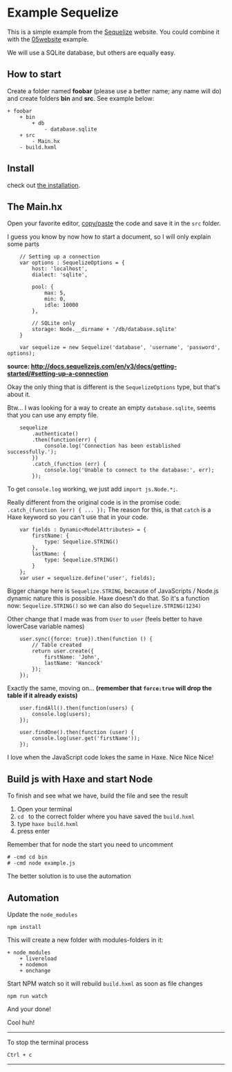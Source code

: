 # Example Sequelize

This is a simple example from the [Sequelize](http://docs.sequelizejs.com/en/v3/docs/getting-started/#setting-up-a-connection) website.
You could combine it with the [05website](../05website) example.

We will use a SQLite database, but others are equally easy.

## How to start

Create a folder named **foobar** (please use a better name; any name will do) and create folders **bin** and **src**.
See example below:

```
+ foobar
	+ bin
		+ db
			- database.sqlite
	+ src
		- Main.hx
	- build.hxml
```

## Install

check out [the installation](installation.md).

## The Main.hx

Open your favorite editor, [copy/paste](code/src/Main.hx) the code and save it in the `src` folder.

I guess you know by now how to start a document, so I will only explain some parts

```
	// Setting up a connection
	var options : SequelizeOptions = {
		host: 'localhost',
		dialect: 'sqlite',

		pool: {
			max: 5,
			min: 0,
			idle: 10000
		},

		// SQLite only
		storage: Node.__dirname + '/db/database.sqlite'
	}

	var sequelize = new Sequelize('database', 'username', 'password', options);

```

**source: <http://docs.sequelizejs.com/en/v3/docs/getting-started/#setting-up-a-connection>**

Okay the only thing that is different is the `SequelizeOptions` type, but that's about it.

Btw... I was looking for a way to create an empty `database.sqlite`, seems that you can use any empty file.

```
	sequelize
		.authenticate()
		.then(function(err) {
			console.log('Connection has been established successfully.');
		})
		.catch_(function (err) {
			console.log('Unable to connect to the database:', err);
		});

```

To get `console.log` working, we just add `import js.Node.*;`.

Really different from the original code is in the promise code: `.catch_(function (err) { ... });`
The reason for this, is that `catch` is a Haxe keyword so you can't use that in your code.

```
	var fields : Dynamic<ModelAttributes> = {
		firstName: {
			type: Sequelize.STRING()
		},
		lastName: {
			type: Sequelize.STRING()
		}
	};
	var user = sequelize.define('user', fields);

```

Bigger change here is `Sequelize.STRING`, because of JavaScripts / Node.js dynamic nature this is possible.
Haxe doesn't do that. So it's a function now: `Sequelize.STRING()` so we can also do `Sequelize.STRING(1234)`

Other change that I made was from `User` to `user` (feels better to have lowerCase variable names)

```
	user.sync({force: true}).then(function () {
		// Table created
		return user.create({
			firstName: 'John',
			lastName: 'Hancock'
		});
	});
```

Exactly the same, moving on...
**(remember that `force:true` will drop the table if it already exists)**

```
	user.findAll().then(function(users) {
	 	console.log(users);
	});

	user.findOne().then(function (user) {
		console.log(user.get('firstName'));
	});
```

I love when the JavaScript code lokes the same in Haxe. Nice Nice Nice!

## Build js with Haxe and start Node

To finish and see what we have, build the file and see the result

1. Open your terminal
2. `cd ` to the correct folder where you have saved the `build.hxml`
3. type `haxe build.hxml`
4. press enter

Remember that for node the start you need to uncomment

```
# -cmd cd bin
# -cmd node example.js
```

The better solution is to use the automation

## Automation

Update the `node_modules`

```
npm install
```

This will create a new folder with modules-folders in it:

```
+ node_modules
	+ livereload
	+ nodemon
	+ onchange

```

Start NPM watch so it will rebuild `build.hxml` as soon as file changes

```
npm run watch
```

And your done!

Cool huh!

---

To stop the terminal process

```
Ctrl + c
```

---
